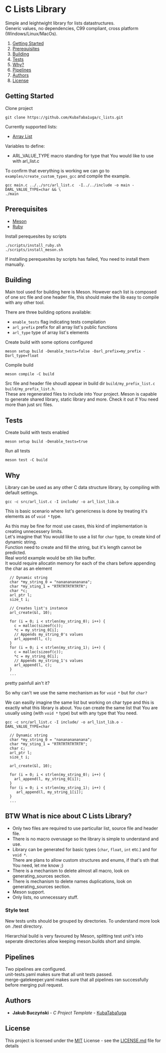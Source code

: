 # C Lists Library
Simple and leightwight library for lists datastructures. <br>
Generic values, no dependencies, C99 compliant, cross platform (Windows/Linux/MacOs).

1. [Getting Started](#Getting-Started)
2. [Prerequisites](#Prerequisites)
3. [Building](#Building)
4. [Tests](#Tests)
5. [Why?](#Why)
6. [Pipelines](#Pipelines)
7. [Authors](#Authors)
8. [License](#License)


## Getting Started

Clone project
```
git clone https://github.com/KubaTaba1uga/c_lists.git
```

Currently supported lists:
 - [Array List](https://en.wikipedia.org/wiki/Dynamic_array)

Variables to define:
 - ARL_VALUE_TYPE macro standing for type that You would like to use with arl_list.c

To confirm that everything is working we can go to `examples/create_custom_types_gcc` and compile the example.
```
gcc main.c ../../src/arl_list.c  -I../../include -o main -DARL_VALUE_TYPE=char && \
./main
```

## Prerequisites
- [Meson](https://mesonbuild.com/)
- [Ruby](https://www.ruby-lang.org/en/)

Install perequesites by scripts
```
./scripts/install_ruby.sh
./scripts/install_meson.sh
```
If installing perequesites by scripts has failed, You need to install them manually.

## Building

Main tool used for building here is Meson.
However each list is composed of one src file and one header file, this should make 
 the lib easy to compile with any other tool.

There are three building options available:
 - `enable_tests` flag indicating tests compilation
 - `arl_prefix` prefix for all array list's public functions
 - `arl_type` type of array list's elements

Create build with some options configured
```
meson setup build -Denable_tests=false -Darl_prefix=my_prefix -Darl_type=float
```

Compile build
```
meson compile -C build
```

Src file and header file shoudl appear in build dir `build/my_prefix_list.c` `build/my_prefix_list.h`. <br>
These are regenerated files to include into Your project. Meson is capable to generate shared library, static
library and more. Check it out if You need more than just src files.

## Tests

Create build with tests enabled
```
meson setup build -Denable_tests=true
```

Run all tests
```
meson test -C build
```

## Why
Library can be used as any other C data structure library, by compiling with default settings.
```
gcc -c src/arl_list.c -I include/ -o arl_list_lib.o
```

This is basic scenario where list's genericness is done by treating it's elements as of `void *` type. 

As this may be fine for most use cases, this kind of implementation is creating unnecessery limits. <br>
Let's imagine that You would like to use a list for `char` type, to create kind of dynamic string. <br>
Function need to create and fill the string, but it's length cannot be predicted. <br>
Real world example would be sth like buffer. <br>
It would require allocatin memory for each of the chars before appending the char as an element
```
  // Dynamic string
  char *my_string_0 = "nanananananana";
  char *my_sting_1 = "RTRTRTRTRTRTR";
  char *c;
  arl_ptr l;
  size_t i;

  // Creates list's instance
  arl_create(&l, 10);

  for (i = 0; i < strlen(my_string_0); i++) {
    c = malloc(sizeof(c));
    *c = my_string_0[i];
    // Appends my_string_0's values
    arl_append(l, c);
  }
  for (i = 0; i < strlen(my_string_1); i++) {
    c = malloc(sizeof(c));
    *c = my_string_0[i];
    // Appends my_string_1's values
    arl_append(l, c);
  }
  ...
```
pretty painfull ain't it?

So why can't we use the same mechanism as for `void *` but for `char?` 

We can easilly imagine the same list but working on char type and this is exactly what this library is about.
You can create the same list that You are usually using (with `void *` type) but with any type that You need. 
```
gcc -c src/arl_list.c -I include/ -o arl_list_lib.o -DARL_VALUE_TYPE=char
```
```
  // Dynamic string
  char *my_string_0 = "nanananananana";
  char *my_sting_1 = "RTRTRTRTRTRTR";
  char c;
  arl_ptr l;
  size_t i;

  arl_create(&l, 10);

  for (i = 0; i < strlen(my_string_0); i++) {
    arl_append(l, my_string_0[i]);
  }
  for (i = 0; i < strlen(my_string_1); i++) {
     arl_append(l, my_string_1[i]);
  }
  ...
```

## BTW What is nice about C Lists Library?
 - Only two files are required to use particullar list, source file and header file. <br>
 - There is no macro overusage so the library is simple to understand and use. <br>
 - Library can be generated for basic types (`char`, `float`, `int` etc.) and for `void *`. <br> 
There are plans to allow custom structures and enums, if that's sth that You need, let me know ;) 
 - There is a mechanism to delete almost all macro, look on generating_sources section.
 - There is mechanism to delete names duplications, look on generating_sources section.
 - Meson support.
 - Only lists, no unnecessary stuff.


### Style test

New tests units should be grouped by directories.
To understand more look on ./test directory.

Hierarchial build is very favoured by Meson, splitting test unit's into seperate directories allow keeping meson.builds short and simple.

## Pipelines

Two pipelines are configured. <br>
unit-tests.yaml makes sure that all unit tests passed. <br>
merge-gatekeeper.yaml makes sure that all pipelines ran successfully before merging pull request.



## Authors

  - **Jakub Buczyński** - *C Project Template* -
    [KubaTaba1uga](https://github.com/KubaTaba1uga)

## License

This project is licensed under the [MIT](LICENSE.md)
License - see the [LICENSE.md](LICENSE.md) file for
details

